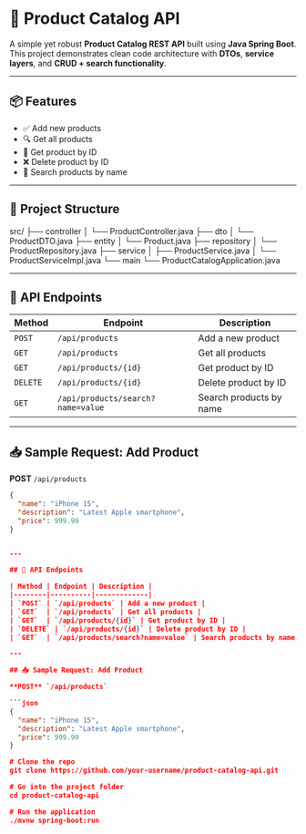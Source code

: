 # 🛒 Product Catalog API

A simple yet robust **Product Catalog REST API** built using **Java Spring Boot**. This project demonstrates clean code architecture with **DTOs**, **service layers**, and **CRUD + search functionality**.

---

## 📦 Features

- ✅ Add new products  
- 🔍 Get all products  
- 🔗 Get product by ID  
- ❌ Delete product by ID  
- 🔎 Search products by name  

---

## 📁 Project Structure
src/
├── controller
│ └── ProductController.java
├── dto
│ └── ProductDTO.java
├── entity
│ └── Product.java
├── repository
│ └── ProductRepository.java
├── service
│ ├── ProductService.java
│ └── ProductServiceImpl.java
└── main
└── ProductCatalogApplication.java



---

## 📡 API Endpoints

| Method | Endpoint | Description |
|--------|----------|-------------|
| `POST` | `/api/products` | Add a new product |
| `GET`  | `/api/products` | Get all products |
| `GET`  | `/api/products/{id}` | Get product by ID |
| `DELETE` | `/api/products/{id}` | Delete product by ID |
| `GET`  | `/api/products/search?name=value` | Search products by name |

---

## 📥 Sample Request: Add Product

**POST** `/api/products`

```json
{
  "name": "iPhone 15",
  "description": "Latest Apple smartphone",
  "price": 999.99
}


---

## 📡 API Endpoints

| Method | Endpoint | Description |
|--------|----------|-------------|
| `POST` | `/api/products` | Add a new product |
| `GET`  | `/api/products` | Get all products |
| `GET`  | `/api/products/{id}` | Get product by ID |
| `DELETE` | `/api/products/{id}` | Delete product by ID |
| `GET`  | `/api/products/search?name=value` | Search products by name |

---

## 📥 Sample Request: Add Product

**POST** `/api/products`

```json
{
  "name": "iPhone 15",
  "description": "Latest Apple smartphone",
  "price": 999.99
}

# Clone the repo
git clone https://github.com/your-username/product-catalog-api.git

# Go into the project folder
cd product-catalog-api

# Run the application
./mvnw spring-boot:run

